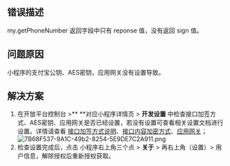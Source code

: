 ## 错误描述
my.getPhoneNumber 返回字段中只有 reponse 值，没有返回 sign 值。

## 问题原因
小程序的支付宝公钥、AES密钥，应用网关没有设置导致。

## 解决方案

1. 在开放平台控制台 >** **对应小程序详情页 > **开发设置** 中检查接口加签方式、AES密钥、应用网关是否已经设置，若没有设置可查看相关设置文档进行设置。详情请查看 [接口加签方式说明](https://opendocs.alipay.com/common/02mse2)、[接口内容加密方式](https://opendocs.alipay.com/common/02mse3)、[应用网关](https://opendocs.alipay.com/common/02qibh)；<br />
![7B68F537-9A1C-49b2-8254-5E9DE7C2A911.png](https://cdn.nlark.com/yuque/0/2021/png/179989/1624933096591-8e067bf9-6017-4e5b-8f65-7ebbcf5a76a1.png#align=left&display=inline&height=510&margin=%5Bobject%20Object%5D&name=7B68F537-9A1C-49b2-8254-5E9DE7C2A911.png&originHeight=510&originWidth=829&size=15555&status=done&style=none&width=829)<br />
2. 检查设置完成后，点击 小程序右上角三个点 > **关于** > 再右上角（设置）> 用户信息，解除授权后重新授权获取。
